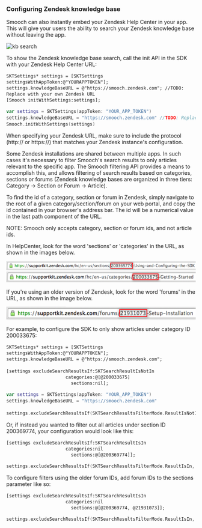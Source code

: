 ### Configuring Zendesk knowledge base

Smooch can also instantly embed your Zendesk Help Center in your app. This will give your users the ability to search your Zendesk knowledge base without leaving the app.

![kb search](loginandsearch.jpg)

To show the Zendesk knowledge base search, call the init API in the SDK with your Zendesk Help Center URL:

```objective_c
SKTSettings* settings = [SKTSettings settingsWithAppToken:@"YOURAPPTOKEN"];
settings.knowledgeBaseURL = @"https://smooch.zendesk.com"; //TODO: Replace with your own Zendesk URL
[Smooch initWithSettings:settings]; 
```
```swift
var settings = SKTSettings(appToken: "YOUR_APP_TOKEN")
settings.knowledgeBaseURL = "https://smooch.zendesk.com" //TODO: Replace with your own Zendesk URL
Smooch.initWithSettings(settings)
```
When specifying your Zendesk URL, make sure to include the protocol (http:// or https://) that matches your Zendesk instance's configuration.

Some Zendesk installations are shared between multiple apps. In such cases it's necessary to filter Smooch's search results to only articles relevant to the specific app. The Smooch filtering API provides a means to accomplish this, and allows filtering of search results based on categories, sections or forums (Zendesk knowledge bases are organized in three tiers: Category -> Section or Forum -> Article).

To find the id of a category, section or forum in Zendesk, simply navigate to the root of a given category/section/forum on your web portal, and copy the id contained in your browser's address bar. The id will be a numerical value in the last path component of the URL.

<aside class="info">
NOTE: Smooch only accepts category, section or forum ids, and not article ids.
</aside>

In HelpCenter, look for the word 'sections' or 'categories' in the URL, as shown in the images below.

![hc 2](/images/hcurl2.png)
![hc 1](/images/hcurl1.png)

If you're using an older version of Zendesk, look for the word 'forums' in the URL, as shown in the image below.

![hc 3](/images/hcurl3.png)

For example, to configure the SDK to only show articles under category ID 200033675:

```objective_c
SKTSettings* settings = [SKTSettings settingsWithAppToken:@"YOURAPPTOKEN"];
settings.knowledgeBaseURL = @"https://smooch.zendesk.com";

[settings excludeSearchResultsIf:SKTSearchResultIsNotIn
                      categories:@[@200033675]
                        sections:nil];
```
```swift
var settings = SKTSettings(appToken: "YOUR_APP_TOKEN")
settings.knowledgeBaseURL = "https://smooch.zendesk.com"

settings.excludeSearchResultsIf(SKTSearchResultsFilterMode.ResultIsNotIn, categories: [200033675], sections: nil)
```

Or, if instead you wanted to filter out all articles under section ID 200369774, your configuration would look like this:

```objective_c
[settings excludeSearchResultsIf:SKTSearchResultIsIn
                      categories:nil
                        sections:@[@200369774]];
```
```swift
settings.excludeSearchResultsIf(SKTSearchResultsFilterMode.ResultIsIn, categories: nil, sections: [200369774])
```

To configure filters using the older forum IDs, add forum IDs to the sections parameter like so:

```objective_c
[settings excludeSearchResultsIf:SKTSearchResultIsIn
                      categories:nil
                        sections:@[@200369774, @21931073]];
```
```swift
settings.excludeSearchResultsIf(SKTSearchResultsFilterMode.ResultIsIn, categories: nil, sections: [200369774, 21931073])
```